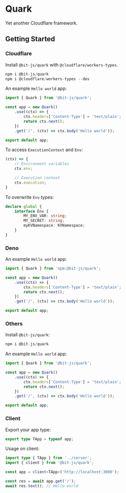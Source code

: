 # Quark
Yet another Cloudflare framework.

## Getting Started

### Cloudflare
Install `@bit-js/quark` with `@cloudflare/workers-types`.
```ts
npm i @bit-js/quark
npm i @cloudflare/workers-types --dev
```

An example `Hello world` app:
```ts
import { Quark } from '@bit-js/quark';

const app = new Quark()
    .use((ctx) => {
        ctx.headers['Content-Type'] = 'text/plain';
        return ctx.next();
    })
    .get('/', (ctx) => ctx.body('Hello world'));

export default app;
```

To access `ExecutionContext` and `Env`:
```ts
(ctx) => {
    // Environment variables
    ctx.env;

    // Execution context
    ctx.execution;
}
```

To overwrite `Env` types:
```ts
declare global {
    interface Env {
        MY_ENV_VAR: string;
        MY_SECRET: string;
        myKVNamespace: KVNamespace;
    }
}
```

### Deno
An example `Hello world` app:
```ts
import { Quark } from 'npm:@bit-js/quark';

const app = new Quark()
    .use((ctx) => {
        ctx.headers['Content-Type'] = 'text/plain';
        return ctx.next();
    })
    .get('/', (ctx) => ctx.body('Hello world'));

export default app;
```

### Others
Install `@bit-js/quark`:
```ts
npm i @bit-js/quark
```

An example `Hello world` app:
```ts
import { Quark } from '@bit-js/quark';

const app = new Quark()
    .use((ctx) => {
        ctx.headers['Content-Type'] = 'text/plain';
        return ctx.next();
    })
    .get('/', (ctx) => ctx.body('Hello world'));

export default app;
```

### Client
Export your app type: 
```ts
export type TApp = typeof app;
```

Usage on client:
```ts
import type { TApp } from '../server';
import { client } from '@bit-js/quark';

const app = client<TApp>('http://localhost:3000');

const res = await app.get('/');
await res.text(); // Hello world
```
